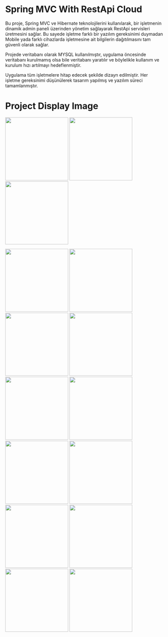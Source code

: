 # Spring MVC With RestApi Cloud
<p>Bu proje, Spring MVC ve Hibernate teknolojilerini kullanılarak, bir işletmenin dinamik admin paneli üzerinden yönetim sağlayarak RestApi servisleri üretmesini sağlar. Bu sayede işletme farklı bir yazılım gereksinimi duymadan Mobile yada farklı cihazlarda işletmesine ait bilgilerin dağıtılmasını tam güvenli olarak sağlar.
  
Projede veritabanı olarak MYSQL kullanılmıştır, uygulama öncesinde veritabanı kurulmamış olsa bile veritabanı yaratılır ve böylelikle kullanım ve kurulum hızı artılmayı hedeflenmiştir. 

Uygulama tüm işletmelere hitap edecek şekilde dizayn edilmiştir. Her işletme gereksinimi düşünülerek tasarım yapılmış ve yazılım süreci tamamlanmıştır.

</p>

# Project Display Image
<p>
<a href="https://github.com/hakanozer/SpringRestApiCloud/blob/master/ekran_goruntuleri/1.png" target="_blank">
<img src="https://github.com/hakanozer/SpringRestApiCloud/blob/master/ekran_goruntuleri/1.png" width="200" style="max-width:100%;"></a>

<a href="https://github.com/hakanozer/SpringRestApiCloud/blob/master/ekran_goruntuleri/2.png" target="_blank">
<img src="https://github.com/hakanozer/SpringRestApiCloud/blob/master/ekran_goruntuleri/2.png" width="200" style="max-width:100%;"></a>

<a href="https://github.com/hakanozer/SpringRestApiCloud/blob/master/ekran_goruntuleri/3.png" target="_blank">
<img src="https://github.com/hakanozer/SpringRestApiCloud/blob/master/ekran_goruntuleri/3.png" width="200" style="max-width:100%;"></a>

<p>
<a href="https://github.com/hakanozer/SpringRestApiCloud/blob/master/ekran_goruntuleri/User%20Address%20List.PNG" target="_blank">
<img src="https://github.com/hakanozer/SpringRestApiCloud/blob/master/ekran_goruntuleri/User%20Address%20List.PNG" width="200" style="max-width:100%;"></a>

<a href="https://github.com/hakanozer/SpringRestApiCloud/blob/master/ekran_goruntuleri/User%20Address%20Save.PNG" target="_blank">
<img src="https://github.com/hakanozer/SpringRestApiCloud/blob/master/ekran_goruntuleri/User%20Address%20Save.PNG" width="200" style="max-width:100%;"></a>

<a href="https://github.com/hakanozer/SpringRestApiCloud/blob/master/ekran_goruntuleri/User%20Address%20Edit.PNG" target="_blank">
<img src="https://github.com/hakanozer/SpringRestApiCloud/blob/master/ekran_goruntuleri/User%20Address%20Edit.PNG" width="200" style="max-width:100%;"></a>

<a href="https://github.com/hakanozer/SpringRestApiCloud/blob/master/ekran_goruntuleri/r1.PNG" target="_blank">
<img src="https://github.com/hakanozer/SpringRestApiCloud/blob/master/ekran_goruntuleri/r1.PNG" width="200" style="max-width:100%;"></a>

<a href="https://github.com/hakanozer/SpringRestApiCloud/blob/master/ekran_goruntuleri/r2.PNG" target="_blank">
<img src="https://github.com/hakanozer/SpringRestApiCloud/blob/master/ekran_goruntuleri/r2.PNG" width="200" style="max-width:100%;"></a>

<a href="https://github.com/hakanozer/SpringRestApiCloud/blob/master/ekran_goruntuleri/r3.PNG" target="_blank">
<img src="https://github.com/hakanozer/SpringRestApiCloud/blob/master/ekran_goruntuleri/r3.PNG" width="200" style="max-width:100%;"></a>

<a href="https://github.com/hakanozer/SpringRestApiCloud/blob/master/ekran_goruntuleri/p1.PNG" target="_blank">
<img src="https://github.com/hakanozer/SpringRestApiCloud/blob/master/ekran_goruntuleri/p1.PNG" width="200" style="max-width:100%;"></a>

<a href="https://github.com/hakanozer/SpringRestApiCloud/blob/master/ekran_goruntuleri/e1.PNG" target="_blank">
<img src="https://github.com/hakanozer/SpringRestApiCloud/blob/master/ekran_goruntuleri/e1.PNG" width="200" style="max-width:100%;"></a>

<a href="https://github.com/hakanozer/SpringRestApiCloud/blob/master/ekran_goruntuleri/e2.PNG" target="_blank">
<img src="https://github.com/hakanozer/SpringRestApiCloud/blob/master/ekran_goruntuleri/e2.PNG" width="200" style="max-width:100%;"></a>

<a href="https://github.com/hakanozer/SpringRestApiCloud/blob/master/ekran_goruntuleri/s1.PNG" target="_blank">
<img src="https://github.com/hakanozer/SpringRestApiCloud/blob/master/ekran_goruntuleri/s1.PNG" width="200" style="max-width:100%;"></a>

<a href="https://github.com/hakanozer/SpringRestApiCloud/blob/master/ekran_goruntuleri/i1.PNG" target="_blank">
<img src="https://github.com/hakanozer/SpringRestApiCloud/blob/master/ekran_goruntuleri/i1.PNG" width="200" style="max-width:100%;"></a>

<a href="https://github.com/hakanozer/SpringRestApiCloud/blob/master/ekran_goruntuleri/rst1.PNG" target="_blank">
<img src="https://github.com/hakanozer/SpringRestApiCloud/blob/master/ekran_goruntuleri/rst1.PNG" width="200" style="max-width:100%;"></a>
